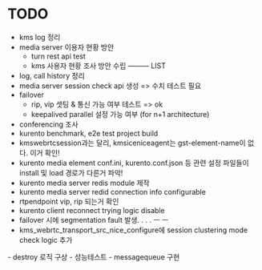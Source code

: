 # TODO
- kms log 정리
- media server 이용자 현황 방안
	- turn rest api test
	- kms 사용자 현황 조사 방안 수립
———
LIST
- log, call history 정리
- media server session check api 생성 => 수치 테스트 필요
- failover
	- rip, vip 셋팅 & 통신 가능 여부 테스트 => ok
	- keepalived parallel 설정 가능 여부 (for n+1 architecture)
- conferencing 조사
- kurento benchmark, e2e test project build
- kmswebrtcsession과는 달리, kmsiceniceagent는 gst-element-name이 없다. 이거 확인!
- kurento media element conf.ini, kurento.conf.json 등 관련 설정 파일들이 install 및 load 경로가 다른거 파악!
- kurento media server redis module 제작
- kurento media server redid connection info configurable
- rtpendpoint vip, rip 되는거 확인
- kurento client reconnect trying logic disable
- failover 시에 segmentation fault 발생. . . . ㅡ ㅡ
- kms_webrtc_transport_src_nice_configure에 session clustering mode check logic 추가


<Logger>
- destroy 로직 구상
- 성능테스트
- messagequeue 구현
